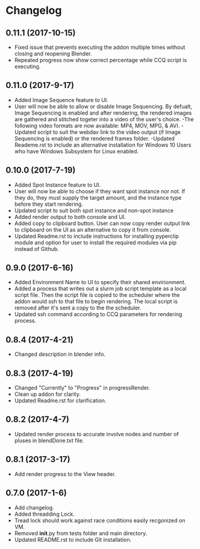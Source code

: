 # Changelog

## 0.11.1 (2017-10-15)
- Fixed issue that prevents executing the addon multiple times without closing and reopening Blender.
- Repeated progress now show correct percentage while CCQ script is executing.

## 0.11.0 (2017-9-17)
- Added Image Sequence feature to UI.
- User will now be able to allow or disable Image Sequencing. By defualt, Image Sequencing is enabled and after rendering, the rendered images are gathered and stitched togeter into a video of the user's choice.
-The following video formats are now available: MP4, MOV, MPG, & AVI.
-Updated script to suit the webdav link to the video output (if Image Sequencing is enabled) or the rendered frames folder.
-Updated Reademe.rst to include an alternative installation for Windows 10 Users who have Windows Subsystem for Linux enabled. 

## 0.10.0 (2017-7-19)
- Added Spot Instance feature to UI.
- User will now be able to choose if they want spot instance nor not. If they do, they must supply the target amount, and the instance type before they start rendering.
- Updated script to suit both spot instance and non-spot instance
- Added render output to both console and UI.
- Added copy to clipboard button. User can now copy render output link to clipboard on the UI as an alternative to copy it from console.
- Updated Readme.rst to include instructions for installing pyperclip module and option for user to install the required modules via pip instead of Github.

## 0.9.0 (2017-6-16)
- Added Environment Name to UI to specify their shared envirionment.
- Added a process that writes out a slurm job script template as a local script file. Then the script file is copied to the scheduler where the addon would ssh to that file to begin rendering. The local script is removed after it's sent a copy to the the scheduler.
- Updated ssh command according to CCQ parameters for rendering process.

## 0.8.4 (2017-4-21)
- Changed description in blender info.

## 0.8.3 (2017-4-19)

- Changed "Currently" to "Progress" in progressRender.
- Clean up addon for clarity.
- Updated Readme.rst for clarification.

## 0.8.2 (2017-4-7)

- Updated render process to accurate involve nodes and number of pluses in blendDone.txt file.

## 0.8.1 (2017-3-17)

- Add render progress to the View header.

## 0.7.0 (2017-1-6)

- Add changelog.
- Added threadding Lock.
- Tread lock should work against race conditions easily recgonized on VM.
- Removed __init__.py from tests folder and main directory.
- Updated README.rst to include Git installation.